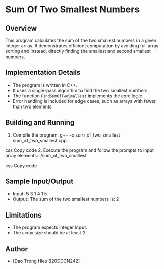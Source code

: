 # Sum Of Two Smallest Numbers

## Overview
This program calculates the sum of the two smallest numbers in a given integer array. It demonstrates efficient computation by avoiding full array sorting and instead, directly finding the smallest and second smallest numbers.

## Implementation Details
- The program is written in C++.
- It uses a single-pass algorithm to find the two smallest numbers.
- The function `FindSumOfTwoSmallest` implements the core logic.
- Error handling is included for edge cases, such as arrays with fewer than two elements.

## Building and Running
1. Compile the program:
g++ -o sum_of_two_smallest sum_of_two_smallest.cpp

css
Copy code
2. Execute the program and follow the prompts to input array elements:
./sum_of_two_smallest

css
Copy code

## Sample Input/Output
- Input:
5
3 1 4 1 5
- Output:
The sum of the two smallest numbers is: 2

## Limitations
- The program expects integer input.
- The array size should be at least 2.

## Author
- [Dao Trong Hieu B20DDCN242]

